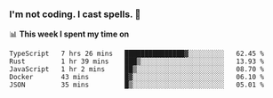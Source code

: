### I'm not coding. I cast spells. 🎩

📊 **This week I spent my time on**
<!--START_SECTION:waka-->
```text
TypeScript   7 hrs 26 mins   ███████████████▓░░░░░░░░░   62.45 % 
Rust         1 hr 39 mins    ███▒░░░░░░░░░░░░░░░░░░░░░   13.93 % 
JavaScript   1 hr 2 mins     ██▒░░░░░░░░░░░░░░░░░░░░░░   08.70 % 
Docker       43 mins         █▓░░░░░░░░░░░░░░░░░░░░░░░   06.10 % 
JSON         35 mins         █▒░░░░░░░░░░░░░░░░░░░░░░░   05.01 % 
```
<!--END_SECTION:waka-->
